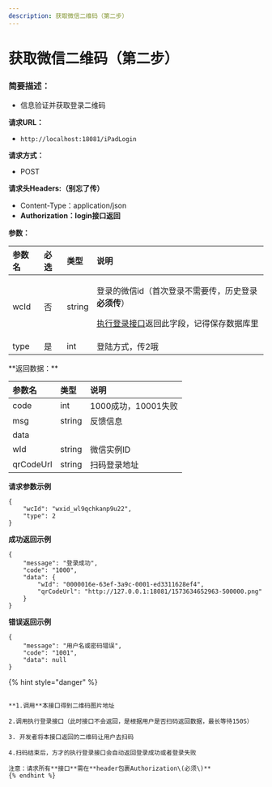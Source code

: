 ```yaml
---
description: 获取微信二维码（第二步）
---
```


# 获取微信二维码（第二步）

### **简要描述：**

* 信息验证并获取登录二维码

**请求URL：**

* `http://localhost:18081/iPadLogin`

**请求方式：**

* POST

**请求头Headers:（别忘了传）**

* Content-Type：application/json
* **Authorization：login接口返回**

**参数：**

<table>
  <thead>
    <tr>
      <th style="text-align:left">&#x53C2;&#x6570;&#x540D;</th>
      <th style="text-align:left">&#x5FC5;&#x9009;</th>
      <th style="text-align:left">&#x7C7B;&#x578B;</th>
      <th style="text-align:left">&#x8BF4;&#x660E;</th>
    </tr>
  </thead>
  <tbody>
    <tr>
      <td style="text-align:left">wcId</td>
      <td style="text-align:left">&#x5426;</td>
      <td style="text-align:left">string</td>
      <td style="text-align:left">
        <p>&#x767B;&#x5F55;&#x7684;&#x5FAE;&#x4FE1;id&#xFF08;&#x9996;&#x6B21;&#x767B;&#x5F55;&#x4E0D;&#x9700;&#x8981;&#x4F20;&#xFF0C;&#x5386;&#x53F2;&#x767B;&#x5F55;<b>&#x5FC5;&#x987B;&#x4F20;</b>&#xFF09;</p>
        <p><a href="untitled.md">&#x6267;&#x884C;&#x767B;&#x5F55;&#x63A5;&#x53E3;</a>&#x8FD4;&#x56DE;&#x6B64;&#x5B57;&#x6BB5;&#xFF0C;&#x8BB0;&#x5F97;&#x4FDD;&#x5B58;&#x6570;&#x636E;&#x5E93;&#x91CC;</p>
      </td>
    </tr>
    <tr>
      <td style="text-align:left">type</td>
      <td style="text-align:left">&#x662F;</td>
      <td style="text-align:left">int</td>
      <td style="text-align:left">&#x767B;&#x9646;&#x65B9;&#x5F0F;&#xFF0C;&#x4F20;2&#x54E6;</td>
    </tr>
  </tbody>
</table>**返回数据：**

| 参数名 | 类型 | 说明 |
| :--- | :--- | :--- |
| code | int | 1000成功，10001失败 |
| msg | string | 反馈信息 |
| data |  |  |
| wId | string | 微信实例ID |
| qrCodeUrl | string | 扫码登录地址 |

**请求参数示例**

```text
{
    "wcId": "wxid_wl9qchkanp9u22",
    "type": 2
}
```

**成功返回示例**

```text
{
    "message": "登录成功",
    "code": "1000",
    "data": {
        "wId": "0000016e-63ef-3a9c-0001-ed3311628ef4",
        "qrCodeUrl": "http://127.0.0.1:18081/1573634652963-500000.png"
    }
}
```

**错误返回示例**

```text
{
    "message": "用户名或密码错误",
    "code": "1001",
    "data": null
}
```

{% hint style="danger" %}
  
~~~~**登录完整步骤：** 

**1.调用**本接口得到二维码图片地址

2.调用执行登录接口（此时接口不会返回，是根据用户是否扫码返回数据，最长等待150S） 

3. 开发者将本接口返回的二维码让用户去扫码

4.扫码结束后，方才的执行登录接口会自动返回登录成功或者登录失败

注意：请求所有**接口**需在**header包裹Authorization\(必须\)**
{% endhint %}



